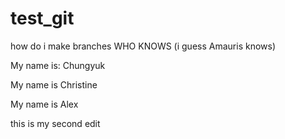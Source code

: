 # test_git
how do i make branches WHO KNOWS
(i guess Amauris knows)

My name is:
Chungyuk 

My name is Christine


My name is Alex




this is my second edit 
